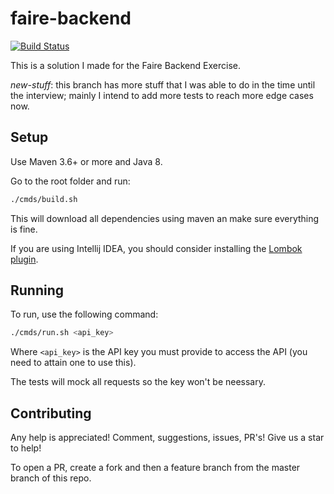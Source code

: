 # faire-backend

[![Build Status](https://travis-ci.org/luanpotter/faire.svg?branch=new-stuff)](https://travis-ci.org/luanpotter/faire)

This is a solution I made for the Faire Backend Exercise.

*new-stuff*: this branch has more stuff that I was able to do in the time until the interview; mainly I intend to add more tests to reach more edge cases now.

## Setup

Use Maven 3.6+ or more and Java 8.

Go to the root folder and run:

```bash
./cmds/build.sh
```

This will download all dependencies using maven an make sure everything is fine.

If you are using Intellij IDEA, you should consider installing the [Lombok plugin](https://projectlombok.org/setup/intellij).

## Running

To run, use the following command:

```bash
./cmds/run.sh <api_key>
```

Where `<api_key>` is the API key you must provide to access the API (you need to attain one to use this).

The tests will mock all requests so the key won't be neessary.

## Contributing

Any help is appreciated! Comment, suggestions, issues, PR's! Give us a star to help!

To open a PR, create a fork and then a feature branch from the master branch of this repo.
